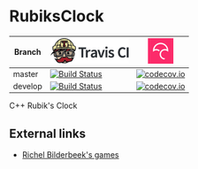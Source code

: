 # RubiksClock

Branch|[![Travis CI logo](TravisCI.png)](https://travis-ci.org)|[![Codecov logo](Codecov.png)](https://www.codecov.io)
---|---|---
master|[![Build Status](https://travis-ci.org/richelbilderbeek/RubiksClock.svg?branch=master)](https://travis-ci.org/richelbilderbeek/RubiksClock) | [![codecov.io](https://codecov.io/github/richelbilderbeek/RubiksClock/coverage.svg?branch=master)](https://codecov.io/github/richelbilderbeek/RubiksClock?branch=master)
develop|[![Build Status](https://travis-ci.org/richelbilderbeek/RubiksClock.svg?branch=develop)](https://travis-ci.org/richelbilderbeek/RubiksClock) | [![codecov.io](https://codecov.io/github/richelbilderbeek/RubiksClock/coverage.svg?branch=develop)](https://codecov.io/github/richelbilderbeek/RubiksClock?branch=develop)

C++ Rubik's Clock

## External links

 * [Richel Bilderbeek's games](https://github.com/richelbilderbeek/Games)
